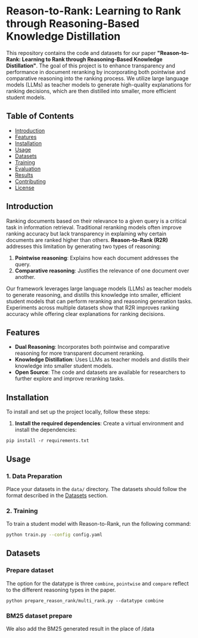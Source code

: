 # Reason-to-Rank: Learning to Rank through Reasoning-Based Knowledge Distillation

This repository contains the code and datasets for our paper **"Reason-to-Rank: Learning to Rank through Reasoning-Based Knowledge Distillation"**. The goal of this project is to enhance transparency and performance in document reranking by incorporating both pointwise and comparative reasoning into the ranking process. We utilize large language models (LLMs) as teacher models to generate high-quality explanations for ranking decisions, which are then distilled into smaller, more efficient student models.

## Table of Contents

- [Introduction](#introduction)
- [Features](#features)
- [Installation](#installation)
- [Usage](#usage)
- [Datasets](#datasets)
- [Training](#training)
- [Evaluation](#evaluation)
- [Results](#results)
- [Contributing](#contributing)
- [License](#license)

## Introduction

Ranking documents based on their relevance to a given query is a critical task in information retrieval. Traditional reranking models often improve ranking accuracy but lack transparency in explaining why certain documents are ranked higher than others. **Reason-to-Rank (R2R)** addresses this limitation by generating two types of reasoning:
1. **Pointwise reasoning**: Explains how each document addresses the query.
2. **Comparative reasoning**: Justifies the relevance of one document over another.

Our framework leverages large language models (LLMs) as teacher models to generate reasoning, and distills this knowledge into smaller, efficient student models that can perform reranking and reasoning generation tasks. Experiments across multiple datasets show that R2R improves ranking accuracy while offering clear explanations for ranking decisions.

## Features

- **Dual Reasoning**: Incorporates both pointwise and comparative reasoning for more transparent document reranking.
- **Knowledge Distillation**: Uses LLMs as teacher models and distills their knowledge into smaller student models.
- **Open Source**: The code and datasets are available for researchers to further explore and improve reranking tasks.

## Installation

To install and set up the project locally, follow these steps:

1. **Install the required dependencies**:
Create a virtual environment and install the dependencies:
```
pip install -r requirements.txt
```

## Usage

### 1. Data Preparation

Place your datasets in the `data/` directory. The datasets should follow the format described in the [Datasets](#datasets) section.

### 2. Training

To train a student model with Reason-to-Rank, run the following command:

```bash
python train.py --config config.yaml
```

## Datasets

### Prepare dataset

The option for the datatype is three `combine`, `pointwise` and `compare` reflect to the different reasoning types in the paper.

```
python prepare_reason_rank/multi_rank.py --datatype combine
```

### BM25 dataset prepare 

We also add the BM25 generated result in the place of /data

